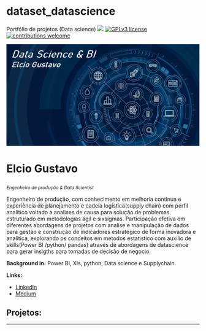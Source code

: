 # dataset_datascience
Portfólio de projetos (Data science)
 [![](https://img.shields.io/badge/python-3.7+-blue.svg)](https://www.python.org/downloads/release/python-365/) [![GPLv3 license](https://img.shields.io/badge/License-GPLv3-blue.svg)](http://perso.crans.org/besson/LICENSE.html) [![contributions welcome](https://img.shields.io/badge/contributions-welcome-brightgreen.svg?style=flat)](https://github.com/carlosfab/data_science/issues)

<p align="left">
  <img src="DSC.PNG" >
</p>

# Elcio Gustavo
<sub>*Engenheiro de produção & Data Scientist*</sub>

Engenheiro de produção, com conhecimento em melhoria continua e experiência de planejamento e cadeia logística(supply chain) com perfil analitico voltado a analises de causa para solução de problemas estruturado em metodologias ágil e sixsigmas. Participação efetiva em diferentes abordagens de projetos com analise e manipulação de dados para gestão e construção de indicadores estratégico de forma inovadora e analitica, explorando os conceitos em metodos estatistico com auxilio de skills(Power BI /python/ pandas) através de abordagens de datascience para gerar insigths para tomadas de decisão de negocio.

**Background in:** Power BI, Xls, python, Data science e Supplychain.

**Links:**
* [LinkedIn](https://www.linkedin.com/in/elcio-gustavo-soares-de-araujo-74a22068/)
* [Medium](https://www.medium.com)


## Projetos:



---
